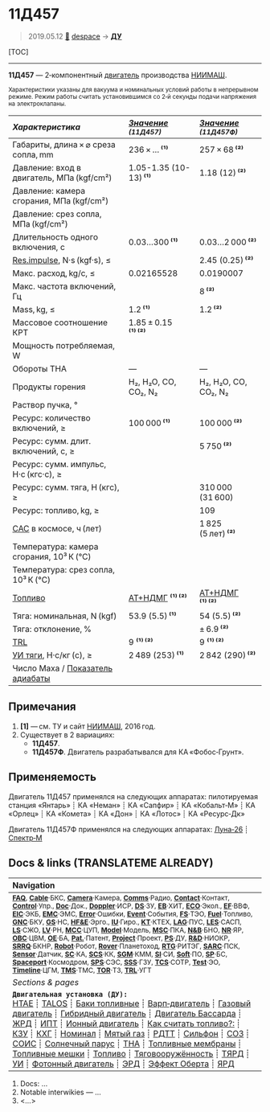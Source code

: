 # 11Д457
> 2019.05.12 [🚀](../index/index.md) [despace](index.md) → **[ДУ](ps.md)**

[TOC]

---

**11Д457** — 2‑компонентный [двигатель](ps.md) производства [НИИМАШ](zz_niimash.md).

<small>

Характеристики указаны для вакуума и номинальных условий работы в непрерывном режиме. Режим работы считать установившимся со 2‑й секунды подачи напряжения на электроклапаны.

|*Характеристика*|*[Значение](si.md) <small>(11Д457)</small>*|*[Значение](si.md) <small>(11Д457Ф)</small>*|
|:--|:--|:--|
|Габариты, длина × ⌀ среза сопла, mm|236 × … **⁽¹⁾**|257 × 68 **⁽²⁾**|
|Давление: вход в двигатель, МПа (kgf/cm²)|1.05-1.35 (10-13) **⁽¹⁾**|1.18 (12) **⁽²⁾**|
|Давление: камера сгорания, МПа (kgf/cm²)|||
|Давление: срез сопла, МПа (kgf/cm²)|||
|Длительность одного включения, с|0.03…300 **⁽¹⁾**|0.03…2 000 **⁽²⁾**|
|[Res.impulse](ing.md), N·s (kgf·s), ≤||2.45 (0.25) **⁽²⁾**|
|Макс. расход, kg/с, ≤|0.02165528|0.0190007|
|Макс. частота включений, Гц||8 **⁽²⁾**|
|Mass, kg, ≤|1.2 **⁽¹⁾**|1.2 **⁽²⁾**|
|Массовое соотношение КРТ|1.85 ± 0.15 **⁽¹⁾ ⁽²⁾**||
|Мощность потребляемая, W|||
|Обороты ТНА|—|—|
|Продукты горения|H₂, H₂O, CO, CO₂, N₂|H₂, H₂O, CO, CO₂, N₂|
|Раствор пучка, °|||
|Ресурс: количество включений, ≥|100 000 **⁽¹⁾**|100 000 **⁽²⁾**|
|Ресурс: сумм. длит. включений, c, ≥||5 750 **⁽²⁾**|
|Ресурс: сумм. импульс, Н·с (кгс·с), ≥|||
|Ресурс: сумм. тяга, Н (кгс), ≥||310 000 (31 600)|
|Ресурс: топливо, kg, ≥||109|
|[САС](lifetime.md) в космосе, ч (лет)||1 825 (5 лет) **⁽²⁾**|
|Температура: камера сгорания, 10³ К (℃)|||
|Температура: срез сопла, 10³ К (℃)|||
|[Топливо](fuel.md)|[АТ+НДМГ](at_plus.md) **⁽¹⁾ ⁽²⁾**|[АТ+НДМГ](at_plus.md) **⁽¹⁾ ⁽²⁾**|
|Тяга: номинальная, N (kgf)|53.9 (5.5) **⁽¹⁾**|54 (5.5) **⁽²⁾**|
|Тяга: отклонение, %||± 6.9 **⁽²⁾**|
|[TRL](trl.md)|9 **⁽¹⁾ ⁽²⁾**|9 **⁽¹⁾ ⁽²⁾**|
|[УИ тяги](isp.md), Н·с/кг (с), ≥|2 489 (253) **⁽¹⁾**|2 842 (290) **⁽²⁾**|
|Число Маха / [Показатель адиабаты](heat_cr.md)|||

</small>



<p style="page-break-after:always"> </p>

## Примечания
   1. **[1]** — см. ТУ и сайт [НИИМАШ](zz_niimash.md), 2016 год.
   1. Существует в 2 вариациях:
      - **11Д457**.
      - **11Д457Ф**. Двигатель разрабатывался для КА «Фобос‑Грунт».



## Применяемость
Двигатель 11Д457 применялся на следующих аппаратах: пилотируемая станция «Янтарь» ┊ КА «Неман» ┊ КА «Сапфир» ┊ КА «Кобальт‑М» ┊ КА «Орлец» ┊ КА «Комета» ┊ КА «Дон» ┊ КА «Лотос» ┊ КА «Ресурс‑Дк»

Двигатель 11Д457Ф применялся на следующих аппаратах: [Луна‑26](луна_26.md) ┊ [Спектр‑М](спектр_м.md)



<p style="page-break-after:always"> </p>

## Docs & links (TRANSLATEME ALREADY)
|Navigation|
|:--|
|<small>**[FAQ](faq.md)**, **[Cable](cable.md)**·БКС, **[Camera](cam.md)**·Камера, **[Comms](comms.md)**·Радио, **[Contact](contact.md)**·Контакт, **[Control](control.md)**·Упр., **[Doc](doc.md)**·Док., **[Doppler](doppler.md)**·ИСР, **[DS](ds.md)**·ЗУ, **[EB](eb.md)**·ХИТ, **[ECO](ecology.md)**·Экол., **[EF](ef.md)**·ВВФ, **[ElC](elc.md)**·ЭКБ, **[EMC](emc.md)**·ЭМС, **[Error](error.md)**·Ошибки, **[Event](event.md)**·События, **[FS](fs.md)**·ТЭО, **[Fuel](fuel.md)**·Топливо, **[GNC](gnc.md)**·БКУ, **[GS](scs.md)**·НС, **[HF&E](hfe.md)**·Эрго., **[IU](iu.md)**·Гиро., **[KT](kt.md)**·КТЕХ, **[LAG](lag.md)**·ПУC, **[LES](les.md)**·САСП, **[LS](ls.md)**·СЖО, **[LV](lv.md)**·РН, **[MCC](mcc.md)**·ЦУП, **[Model](model.md)**·Модель, **[MSC](sc.md)**·ПКА, **[N&B](nnb.md)**·БНО, **[NR](nr.md)**·ЯР, **[OBC](obc.md)**·ЦВМ, **[OE](oe.md)**·БА, **[Pat.](патент.md)**·Патент, **[Project](project.md)**·Проект, **[PS](ps.md)**·ДУ, **[R&D](rnd.md)**·НИОКР, **[SRRQ](srrq.md)**·БКНР, **[Robot](robotics.md)**·Робот, **[Rover](rover.md)**·Планетоход, **[RTG](rtg.md)**·РИТЭГ, **[SARC](sarc.md)**·ПСК, **[Sensor](sensor.md)**·Датчик, **[SC](sc.md)**·КА, **[SCS](scs.md)**·КК, **[SGM](sgm.md)**·КММ, **[SI](si.md)**·СИ, **[Soft](soft.md)**·ПО, **[SP](sp.md)**·БС, **[Spaceport](spaceport.md)**·Космодром, **[SPS](sps.md)**·СЭС, **[SSS](sss.md)**·ГЗУ, **[TCS](tcs.md)**·СОТР, **[Test](test.md)**·ЭО, **[Timeline](timeline.md)**·ЦГМ, **[TMS](tms.md)**·ТМС, **[TOR](tor.md)**·ТЗ, **[TRL](trl.md)**·УГТ</small>|
|*Sections & pages*|
|**`Двигательная установка (ДУ):`**<br> [HTAE](htae.md) ┊ [TALOS](talos.md) ┊ [Баки топливные](fuel_tank.md) ┊ [Варп‑двигатель](warp_drive.md) ┊ [Газовый двигатель](cgt.md) ┊ [Гибридный двигатель](гбрд.md) ┊ [Двигатель Бассарда](bussard_ramjet.md) ┊ [ЖРД](lpr.md) ┊ [ИПТ](ing.md) ┊ [Ионный двигатель](иод.md) ┊ [Как считать топливо?:](si.md) ┊ [КЗУ](cinu.md) ┊ [КХГ](cgs.md) ┊ [Номинал](nominal.md) ┊ [Мятый газ](exhsteam.md) ┊ [РДТТ](spr.md) ┊ [Сильфон](сильфон.md) ┊ [СОЗ](соз.md) ┊ [СОИС](соис.md) ┊ [Солнечный парус](солнечный_парус.md) ┊ [ТНА](turbopump.md) ┊ [Топливные мембраны](топливные_мембраны.md) ┊ [Топливные мешки](топливные_мешки.md) ┊ [Топливо](fuel.md) ┊ [Тяговооружённость](ttwr.md) ┊ [ТЯРД](тярд.md) ┊ [УИ](isp.md) ┊ [Фотонный двигатель](фотонный_двигатель.md) ┊ [ЭРД](epsp.md) ┊ [Эффект Оберта](oberth_eff.md) ┊ [ЯРД](ntr.md)|

   1. Docs: …
   1. Notable interwikies — …
   1. <…>
